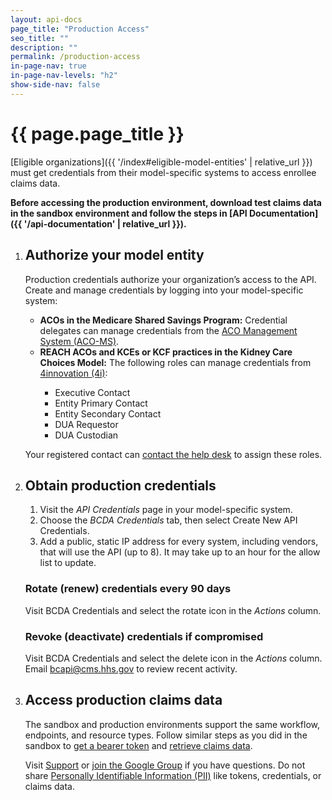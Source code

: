 ```yaml
---
layout: api-docs
page_title: "Production Access"
seo_title: ""
description: ""
permalink: /production-access
in-page-nav: true
in-page-nav-levels: "h2"
show-side-nav: false
---
```


# {{ page.page_title }}

[Eligible organizations]({{ '/index#eligible-model-entities' | relative_url }}) must get credentials from their model-specific systems to access enrollee claims data. 

**Before accessing the production environment, download test claims data in the sandbox environment and follow the steps in [API Documentation]({{ '/api-documentation' | relative_url }}).**

<ol class="usa-process-list margin-top-4">
  <li class="usa-process-list__item">
    <h2 class="usa-process-list__heading margin-y-2">Authorize your model entity</h2>
      <p>
        Production credentials authorize your organization’s access to the API. Create and manage credentials by logging into your model-specific system:
      </p>
      <ul>
        <li>
            <strong>ACOs in the Medicare Shared Savings Program:</strong> Credential delegates can manage credentials from the <a href="https://acoms.cms.gov/api-key-mgmt/bcda" target="_blank" rel="noopener">ACO Management System (ACO-MS)</a>.
        </li>
        <li>
            <strong>REACH ACOs and KCEs or KCF practices in the Kidney Care Choices Model:</strong> The following roles can manage credentials from <a href="https://4innovation.cms.gov/secure/api-credentials/bcda" target="blank" rel="noopener">4innovation (4i)</a>:
        </li>
        <ul>
            <li>Executive Contact </li>
            <li>Entity Primary Contact </li>
            <li>Entity Secondary Contact </li>
            <li>DUA Requestor </li>
            <li>DUA Custodian</li>
        </ul>
      </ul>
      <p>Your registered contact can <a href="https://www.cms.gov/data-research/cms-information-technology/cms-identity-management/help-desk-support" target="blank" rel="noopener">contact the help desk</a> to assign these roles.</p>
  </li>
  <li class="usa-process-list__item">
    <h2 class="usa-process-list__heading margin-y-2">Obtain production credentials</h2>
    <ol>
        <li>Visit the <em>API Credentials</em> page in your model-specific system. </li>
        <li>Choose the <em>BCDA Credentials</em> tab, then select Create New API Credentials.</li>
        <li>Add a public, static IP address for every system, including vendors, that will use the API (up to 8). It may take up to an hour for the allow list to update.</li>
    </ol>
    <h3 class="font-ui-sm">Rotate (renew) credentials every 90 days</h3>
    <p class="margin-top-05">Visit BCDA Credentials and select the rotate icon in the <em>Actions</em> column.</p>
    <h3 class="font-ui-sm">Revoke (deactivate) credentials if compromised</h3>
    <p class="margin-top-05">Visit BCDA Credentials and select the delete icon in the <em>Actions</em> column. Email <a href="mailto:bcapi@cms.hhs.gov" target="blank" rel="noopener">bcapi@cms.hhs.gov</a> to review recent activity.</p>
  </li>
  <li class="usa-process-list__item">
    <h2 class="usa-process-list__heading margin-y-2">Access production claims data</h2>
      <p>
        The sandbox and production environments support the same workflow, endpoints, and resource types. Follow similar steps as you did in the sandbox to <a href="{{ '/get-a-bearer-token' | relative_url }}">get a bearer token</a> and <a href="{{ '/access-claims-data' | relative_url }}">retrieve claims data</a>.
      </p>
      <p>
        Visit <a href="{{ '/support' | relative_url }}">Support</a> or <a href="https://groups.google.com/forum/#!forum/bc-api" target="blank" rel="noopener">join the Google Group</a> if you have questions. Do not share <a href="{{ '/placeholder' | relative_url }}">Personally Identifiable Information (PII)</a> like tokens, credentials, or claims data. 
      </p>
  </li>
</ol>
